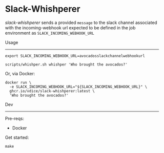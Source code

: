 Slack-Whishperer
=====

*slack-whishperer* sends a provided `message` to the slack channel
associated with the incoming-webhook url expected to be defined in the job environment as `SLACK_INCOMING_WEBHOOK_URL`

Usage
______

```shell
export SLACK_INCOMING_WEBHOOK_URL=avocadosslackchannelwebhookurl

scripts/whishper.sh whishper 'Who brought the avocados?'
```

Or, via Docker:

```shell
docker run \
  -e SLACK_INCOMING_WEBHOOK_URL="${SLACK_INCOMING_WEBHOOK_URL}" \
  ghcr.io/vdice/slack-whishperer:latest \
  'Who brought the avocados?'
```

Dev
_____

Pre-reqs:

  * Docker

Get started:

```shell
make
```

